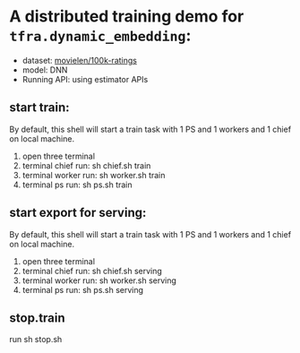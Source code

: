 # A distributed training demo for `tfra.dynamic_embedding`:

- dataset: [movielen/100k-ratings](https://www.tensorflow.org/datasets/catalog/movielens#movielens100k-ratings)
- model: DNN
- Running API: using estimator APIs

## start train:
By default, this shell will start a train task with 1 PS and 1 workers and 1 chief on local machine.
1. open three terminal
2. terminal chief run: sh chief.sh train
3. terminal worker run: sh worker.sh train
4. terminal ps run: sh ps.sh train

## start export for serving:
By default, this shell will start a train task with 1 PS and 1 workers and 1 chief on local machine.
1. open three terminal
2. terminal chief run: sh chief.sh serving
3. terminal worker run: sh worker.sh serving
4. terminal ps run: sh ps.sh serving

## stop.train
run sh stop.sh